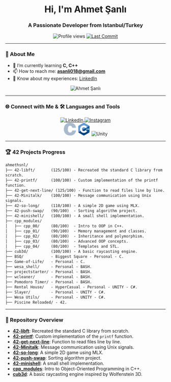 <h1 align="center">Hi, I'm Ahmet Şanlı</h1>
<h3 align="center">A Passionate Developer from Istanbul/Turkey</h3>

<p align="center">
  <img src="https://komarev.com/ghpvc/?username=ahmethsnl&label=Profile%20views&color=0e75b6&style=flat" alt="Profile views" />
  <a href="https://github.com/ahmethsnl/ahmethsnl/commits">
    <img src="https://img.shields.io/github/last-commit/ahmethsnl/ahmethsnl?style=flat" alt="Last Commit" />
  </a>
</p>

---

### 🌱 About Me
- 🌱 I’m currently learning **C, C++**
- 📫 How to reach me: **asanli018@gmail.com**
- 📄 Know about my experiences: [LinkedIn](https://www.linkedin.com/in/ahmethsnl/)

<p align="center">
  <img src="https://github-readme-stats.vercel.app/api/top-langs?username=ahmethsnl&show_icons=true&locale=en&layout=compact" alt="Ahmet Şanlı" />
</p>

---

### 🌐 Connect with Me & 🛠️ Languages and Tools
<p align="center">
  <a href="https://linkedin.com/in/ahmethsnl" target="blank">
    <img align="center" src="https://raw.githubusercontent.com/rahuldkjain/github-profile-readme-generator/master/src/images/icons/Social/linked-in-alt.svg" alt="LinkedIn" height="30" width="40" />
  </a>
  <a href="https://instagram.com/ahmet.hsnl" target="blank">
    <img align="center" src="https://raw.githubusercontent.com/rahuldkjain/github-profile-readme-generator/master/src/images/icons/Social/instagram.svg" alt="Instagram" height="30" width="40" />
  </a>
  <br>
  <img src="https://raw.githubusercontent.com/devicons/devicon/master/icons/c/c-original.svg" alt="C" width="40" height="40" />
  <img src="https://raw.githubusercontent.com/devicons/devicon/master/icons/cplusplus/cplusplus-original.svg" alt="C++" width="40" height="40" />
  <img src="https://www.vectorlogo.zone/logos/unity3d/unity3d-icon.svg" alt="Unity" width="40" height="40" />
</p>

---

### 🏆 42 Projects Progress

```plaintext
ahmethsnl/
├── 42-libft/       (125/100) - Recreated the standard C library from scratch.
├── 42-printf/      (100/100) - Custom implementation of the printf function.
├── 42-get-next-line/ (125/100) - Function to read files line by line.
├── 42-Minitalk/    (100/100) - Message communication using Unix signals.
├── 42-so-long/     (110/100) - A simple 2D game using MLX.
├── 42-push-swap/   (90/100)  - Sorting algorithm project.
├── 42-minishell/   (100/100) - A small shell implementation.
├── cpp_modules/
│   ├── cpp_00/     (80/100)  - Intro to OOP in C++.
│   ├── cpp_01/     (90/100)  - Memory management and classes.
│   ├── cpp_02/     (80/100)  - Inheritance and polymorphism.
│   ├── cpp_03/     (80/100)  - Advanced OOP concepts.
│   ├── cpp_04/     (80/100)  - Templates and STL.
├── cub3d/          (100/100) - A basic raycasting engine.
├── BSQ/            - Biggest Square - Personal - C.
├── Game-of-Life/   - Personal - C.
├── wesa_shell/     - Personal - BASH.
├── projectstarter/ - Personal - BASH.
├── wcleaner/       - Personal - BASH.
├── Pomodoro Timer/ - Personal - BASH.
├── Rental House/   - HyperCasual - Personal - UNITY - C#.
├── Slayer/         - Personal - UNITY - C#.
├── Wesa Utils/     - Personal - UNITY - C#.
├── Piscine Reloaded/ - 42.
```

---

### 📂 Repository Overview

- [**42-libft**](https://github.com/Ahmethsnl/42-libft): Recreated the standard C library from scratch.
- [**42-printf**](https://github.com/Ahmethsnl/42-printf): Custom implementation of the `printf` function.
- [**42-get-next-line**](https://github.com/Ahmethsnl/42-get-next-line): Function to read files line by line.
- [**42-Minitalk**](https://github.com/Ahmethsnl/42-Minitalk): Message communication using Unix signals.
- [**42-so-long**](https://github.com/Ahmethsnl/42-so-long): A simple 2D game using MLX.
- [**42-push-swap**](https://github.com/Ahmethsnl/42-push-swap): Sorting algorithm project.
- [**42-minishell**](https://github.com/Ahmethsnl/42-minishell): A small shell implementation.
- [**cpp_modules**](https://github.com/Ahmethsnl/cpp_modules): Intro to Object-Oriented Programming in C++.
- [**cub3d**](https://github.com/Ahmethsnl/cub3d): A basic raycasting engine inspired by Wolfenstein 3D.
